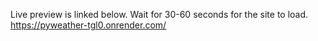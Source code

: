 Live preview is linked below. Wait for 30-60 seconds for the site to load.
https://pyweather-tgl0.onrender.com/
